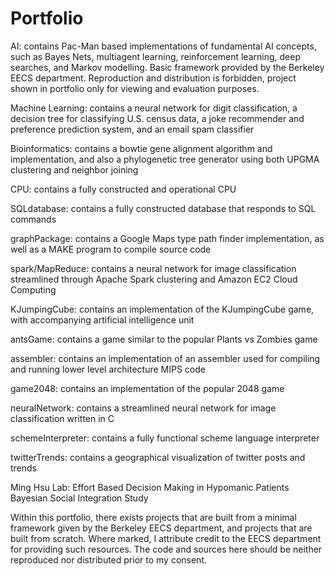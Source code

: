 # Portfolio

AI:
	contains Pac-Man based implementations of fundamental AI concepts, such as Bayes Nets, multiagent learning, reinforcement learning, deep searches, and Markov modelling. Basic framework provided by the Berkeley EECS department. Reproduction and distribution is forbidden, project shown in portfolio only for viewing and evaluation purposes.  

Machine Learning:
	contains a neural network for digit classification, a decision tree for classifying U.S. census data, a joke recommender and preference prediction system, and an email spam classifier
	
Bioinformatics: 
	contains a bowtie gene alignment algorithm and implementation, and also a phylogenetic tree generator using both UPGMA clustering and neighbor joining

CPU:
	contains a fully constructed and operational CPU

SQLdatabase:
	contains a fully constructed database that responds to SQL commands

graphPackage:
	contains a Google Maps type path finder implementation, as well as a MAKE program to compile source code

spark/MapReduce:
	contains a neural network for image classification streamlined through Apache Spark clustering and Amazon EC2 Cloud Computing

KJumpingCube:
	contains an implementation of the KJumpingCube game, with accompanying artificial intelligence unit

antsGame:
	contains a game similar to the popular Plants vs Zombies game

assembler:
	contains an implementation of an assembler used for compiling and running lower level architecture MIPS code

game2048:
	contains an implementation of the popular 2048 game

neuralNetwork:
	contains a streamlined neural network for image classification written in C

schemeInterpreter:
	contains a fully functional scheme language interpreter

twitterTrends:
	contains a geographical visualization of twitter posts and trends

Ming Hsu Lab: 
	Effort Based Decision Making in Hypomanic Patients
	Bayesian Social Integration Study 

Within this portfolio, there exists projects that are built from a minimal framework given by the Berkeley EECS department, and projects that are built from scratch. Where marked, I attribute credit to the EECS department for providing such resources. The code and sources here should be neither reproduced nor distributed prior to my consent. 
